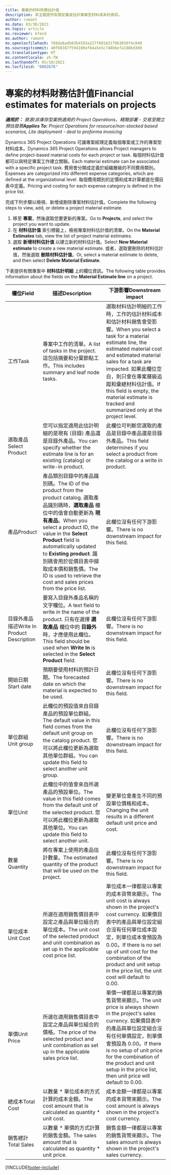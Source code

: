 ```yaml
---
title: 專案的材料財務估計值
description: 本主題提供有關定義或估計專案型材料成本的資訊。
author: rumant
ms.date: 03/30/2021
ms.topic: article
ms.reviewer: kfend
ms.author: rumant
ms.openlocfilehash: 768da6adb83b4593a227f60182179b3036f4c040
ms.sourcegitcommit: 40f68387f594180af64a5e5c748b6efa188bd300
ms.translationtype: HT
ms.contentlocale: zh-TW
ms.lasthandoff: 05/10/2021
ms.locfileid: "6002676"
---
```

# <a name="financial-estimates-for-materials-on-projects"></a><span data-ttu-id="98141-103">專案的材料財務估計值</span><span class="sxs-lookup"><span data-stu-id="98141-103">Financial estimates for materials on projects</span></span>

<span data-ttu-id="98141-104">_**適用於：** 資源/非庫存型案例適用的 Project Operations、精簡部署 - 交易至開立預估發票_</span><span class="sxs-lookup"><span data-stu-id="98141-104">_**Applies To:** Project Operations for resource/non-stocked based scenarios, Lite deployment - deal to proforma invoicing_</span></span>

<span data-ttu-id="98141-105">Dynamics 365 Project Operations 可讓專案經理定義每個專案或工作的專案型材料成本。</span><span class="sxs-lookup"><span data-stu-id="98141-105">Dynamics 365 Project Operations allows Project managers to define project-based material costs for each project or task.</span></span> <span data-ttu-id="98141-106">每個材料估計值都可以與特定專案工作建立關聯。</span><span class="sxs-lookup"><span data-stu-id="98141-106">Each material estimate can be associated with a specific project task.</span></span> <span data-ttu-id="98141-107">費用會分類成定義於組織層級的不同費用類別。</span><span class="sxs-lookup"><span data-stu-id="98141-107">Expenses are categorized into different expense categories, which are defined at the organizational level.</span></span> <span data-ttu-id="98141-108">每個費用類別的定價和成本計算都是在價目表中定義。</span><span class="sxs-lookup"><span data-stu-id="98141-108">Pricing and costing for each expense category is defined in the price list.</span></span> 

<span data-ttu-id="98141-109">完成下列步驟以檢視、新增或刪除專案材料估計值。</span><span class="sxs-lookup"><span data-stu-id="98141-109">Complete the following steps to view, add, or delete a project material estimate.</span></span>

1. <span data-ttu-id="98141-110">移至 **專案**，然後選取您要更新的專案。</span><span class="sxs-lookup"><span data-stu-id="98141-110">Go to **Projects**, and select the project you want to update.</span></span>
2. <span data-ttu-id="98141-111">在 **材料估計值** 索引標籤上，檢視專案材料估計值的清單。</span><span class="sxs-lookup"><span data-stu-id="98141-111">On the **Material Estimates** tab, view the list of project material estimates.</span></span>
3. <span data-ttu-id="98141-112">選取 **新增材料估計值** 以建立新的材料估計值。</span><span class="sxs-lookup"><span data-stu-id="98141-112">Select **New Material estimate** to create a new material estimate.</span></span> <span data-ttu-id="98141-113">或者，選取要刪除的材料估計值，然後選取 **刪除材料估計值**。</span><span class="sxs-lookup"><span data-stu-id="98141-113">Or, select a material estimate to delete, and then select **Delete Material Estimate**.</span></span>

<span data-ttu-id="98141-114">下表提供有關專案中 **材料估計明細** 上的欄位資訊。</span><span class="sxs-lookup"><span data-stu-id="98141-114">The following table provides information about the fields on the **Material Estimate line** on a project.</span></span> 

| <span data-ttu-id="98141-115">**欄位**</span><span class="sxs-lookup"><span data-stu-id="98141-115">**Field**</span></span> | <span data-ttu-id="98141-116">**描述**</span><span class="sxs-lookup"><span data-stu-id="98141-116">**Description**</span></span> | <span data-ttu-id="98141-117">**下游影響**</span><span class="sxs-lookup"><span data-stu-id="98141-117">**Downstream impact**</span></span> |
| --- | --- | --- |
| <span data-ttu-id="98141-118">工作​​</span><span class="sxs-lookup"><span data-stu-id="98141-118">Task</span></span> | <span data-ttu-id="98141-119">專案中工作的清單。</span><span class="sxs-lookup"><span data-stu-id="98141-119">A list of tasks in the project.</span></span> <span data-ttu-id="98141-120">這包括摘要和分葉節點工作。</span><span class="sxs-lookup"><span data-stu-id="98141-120">This includes summary and leaf node tasks.</span></span> | <span data-ttu-id="98141-121">選取材料估計明細的工作時，工作的估計材料成本和估計材料銷售會受影響。</span><span class="sxs-lookup"><span data-stu-id="98141-121">When you select a task for a material estimate line, the estimated material cost and estimated material sales for a task are impacted.</span></span> <span data-ttu-id="98141-122">如果此欄位空白，則只會在專案層級追蹤和彙總材料估計值。</span><span class="sxs-lookup"><span data-stu-id="98141-122">If this field is empty, the material estimate is tracked and summarized only at the project level.</span></span> |
| <span data-ttu-id="98141-123">選取產品</span><span class="sxs-lookup"><span data-stu-id="98141-123">Select Product</span></span> |  <span data-ttu-id="98141-124">您可以指定適用此估計明細的是現有 (目錄) 產品還是目錄外產品。</span><span class="sxs-lookup"><span data-stu-id="98141-124">You can specify whether the estimate line is for an existing (catalog) or write-in product.</span></span> | <span data-ttu-id="98141-125">此欄位可判斷您選取的產品是目錄中產品還是目錄外產品。</span><span class="sxs-lookup"><span data-stu-id="98141-125">This field determines if you select a product from the catalog or a write in product.</span></span> |
| <span data-ttu-id="98141-126">產品</span><span class="sxs-lookup"><span data-stu-id="98141-126">Product</span></span> | <span data-ttu-id="98141-127">產品類別目錄中的產品識別碼。</span><span class="sxs-lookup"><span data-stu-id="98141-127">The ID of the product from the product catalog.</span></span> <span data-ttu-id="98141-128">選取產品識別碼時，**選取產品** 欄位中的值會自動更新為 **現有產品**。</span><span class="sxs-lookup"><span data-stu-id="98141-128">When you select a product ID, the value in the **Select Product** field is automatically updated to **Existing product**.</span></span> <span data-ttu-id="98141-129">識別碼會用於從價目表中擷取成本價和銷售價。</span><span class="sxs-lookup"><span data-stu-id="98141-129">The ID is used to retrieve the cost and sales prices from the price list.</span></span> | <span data-ttu-id="98141-130">此欄位沒有任何下游影響。</span><span class="sxs-lookup"><span data-stu-id="98141-130">There is no downstream impact for this field.</span></span> |
| <span data-ttu-id="98141-131">目錄外產品描述</span><span class="sxs-lookup"><span data-stu-id="98141-131">Write In Product Description</span></span> | <span data-ttu-id="98141-132">要寫入目錄外產品名稱的文字欄位。</span><span class="sxs-lookup"><span data-stu-id="98141-132">A text field to write in the name of the product.</span></span> <span data-ttu-id="98141-133">只有在選擇 **選取產品** 欄位中的 **目錄外** 時，才應使用此欄位。</span><span class="sxs-lookup"><span data-stu-id="98141-133">This field should be used when **Write In** is selected in the **Select Product** field.</span></span>| <span data-ttu-id="98141-134">此欄位沒有任何下游影響。</span><span class="sxs-lookup"><span data-stu-id="98141-134">There is no downstream impact for this field.</span></span> |
| <span data-ttu-id="98141-135">開始日期</span><span class="sxs-lookup"><span data-stu-id="98141-135">Start date</span></span> | <span data-ttu-id="98141-136">預期要使用材料的預計日期。</span><span class="sxs-lookup"><span data-stu-id="98141-136">The forecasted date on which the material is expected to be used.</span></span> | <span data-ttu-id="98141-137">此欄位沒有任何下游影響。</span><span class="sxs-lookup"><span data-stu-id="98141-137">There is no downstream impact for this field.</span></span> |
| <span data-ttu-id="98141-138">單位群組</span><span class="sxs-lookup"><span data-stu-id="98141-138">Unit group</span></span> | <span data-ttu-id="98141-139">此欄位的預設值來自目錄產品的預設單位群組。</span><span class="sxs-lookup"><span data-stu-id="98141-139">The default value in this field comes from the default unit group on the catalog product.</span></span> <span data-ttu-id="98141-140">您可以將此欄位更新為選取其他單位群組。</span><span class="sxs-lookup"><span data-stu-id="98141-140">You can update this field to select another unit group.</span></span> | <span data-ttu-id="98141-141">此欄位沒有任何下游影響。</span><span class="sxs-lookup"><span data-stu-id="98141-141">There is no downstream impact for this field.</span></span> |
| <span data-ttu-id="98141-142">單位</span><span class="sxs-lookup"><span data-stu-id="98141-142">Unit</span></span> | <span data-ttu-id="98141-143">此欄位中的值會來自所選產品的預設單位。</span><span class="sxs-lookup"><span data-stu-id="98141-143">The value in this field comes from the default unit of the selected product.</span></span> <span data-ttu-id="98141-144">您可以將此欄位更新為選取其他單位。</span><span class="sxs-lookup"><span data-stu-id="98141-144">You can update this field to select another unit.</span></span> | <span data-ttu-id="98141-145">變更單位會產生不同的預設單位價格和成本。</span><span class="sxs-lookup"><span data-stu-id="98141-145">Changing the unit results in a different default unit price and cost.</span></span> |
| <span data-ttu-id="98141-146">數量</span><span class="sxs-lookup"><span data-stu-id="98141-146">Quantity</span></span> | <span data-ttu-id="98141-147">將在專案上使用的產品估計數量。</span><span class="sxs-lookup"><span data-stu-id="98141-147">The estimated quantity of the product that will be used on the project.</span></span> | <span data-ttu-id="98141-148">此欄位沒有任何下游影響。</span><span class="sxs-lookup"><span data-stu-id="98141-148">There is no downstream impact for this field.</span></span> |
| <span data-ttu-id="98141-149">單位成本</span><span class="sxs-lookup"><span data-stu-id="98141-149">Unit Cost</span></span> | <span data-ttu-id="98141-150">所選在適用銷售價目表中設定之產品與單位組合的單位成本。</span><span class="sxs-lookup"><span data-stu-id="98141-150">The unit cost of the selected product and unit combination as set up in the applicable cost price list.</span></span> | <span data-ttu-id="98141-151">單位成本一律都是以專案的成本貨幣來顯示。</span><span class="sxs-lookup"><span data-stu-id="98141-151">The unit cost is always shown in the project's cost currency.</span></span> <span data-ttu-id="98141-152">如果價目表中的產品與單位設定組合沒有任何單位成本設定，則單位成本會預設為 0.00。</span><span class="sxs-lookup"><span data-stu-id="98141-152">If there is no set up of unit cost for the combination of the product and unit setup in the price list, the unit cost will default to 0.00.</span></span> |
| <span data-ttu-id="98141-153">單價</span><span class="sxs-lookup"><span data-stu-id="98141-153">Unit Price</span></span> | <span data-ttu-id="98141-154">所選在適用銷售價目表中設定之產品與單位組合的價格。</span><span class="sxs-lookup"><span data-stu-id="98141-154">The price of the selected product and unit combination as set up in the applicable sales price list.</span></span> | <span data-ttu-id="98141-155">單價一律都是以專案的銷售貨幣來顯示。</span><span class="sxs-lookup"><span data-stu-id="98141-155">The unit price is always shown in the project's sales currency.</span></span> <span data-ttu-id="98141-156">如果價目表中的產品與單位設定組合沒有任何單價設定，則單價會預設為 0.00。</span><span class="sxs-lookup"><span data-stu-id="98141-156">If there is no setup of unit price  for the combination of the product and unit setup in the price list, then unit price will default to 0.00.</span></span>|
| <span data-ttu-id="98141-157">總成本</span><span class="sxs-lookup"><span data-stu-id="98141-157">Total Cost</span></span> | <span data-ttu-id="98141-158">以數量 \* 單位成本的方式計算的成本金額。</span><span class="sxs-lookup"><span data-stu-id="98141-158">The cost amount that is calculated as quantity \* unit cost.</span></span>| <span data-ttu-id="98141-159">成本金額一律都是以專案的成本貨幣來顯示。</span><span class="sxs-lookup"><span data-stu-id="98141-159">The cost amount is always shown in the project's cost currency.</span></span> |
| <span data-ttu-id="98141-160">銷售總計</span><span class="sxs-lookup"><span data-stu-id="98141-160">Total Sales</span></span> | <span data-ttu-id="98141-161">以數量 \* 單價的方式計算的銷售金額。</span><span class="sxs-lookup"><span data-stu-id="98141-161">The sales amount that is calculated as quantity \* unit price.</span></span> | <span data-ttu-id="98141-162">銷售金額一律都是以專案的銷售貨幣來顯示。</span><span class="sxs-lookup"><span data-stu-id="98141-162">The sales amount is always shown in the project's sales currency.</span></span> |


[!INCLUDE[footer-include](../includes/footer-banner.md)]
